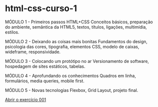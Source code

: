 # html-css-curso-1
 MÓDULO 1 - Primeiros passos HTML+CSS
    Conceitos básicos, preparação do ambiente, semântica da HTML5, textos, títulos, ligações, multimídia, estilos.
 
 MÓDULO 2 - Deixando as coisas mais bonitas
    Fundamentos do design, psicologia das cores, tipografia, elementos CSS, modelo de caixas, wideframe, responsividade.

 MÓDULO 3 - Colocando um protótipo no ar
    Versionamento de software, hospedagem de sites estáticos, tabelas.

 MÓDULO 4 - Aprofundando os conhecimentos
    Quadros em linha, formulários, media queries, mobile first.

 MÓDULO 5 - Novas tecnologias
    Flexbox, Grid Layout, projeto final.

<a href="just-fontaine.github.io/html-css-curso-1/exercicios/ex001/index.html">Abrir o exercício 001</a>